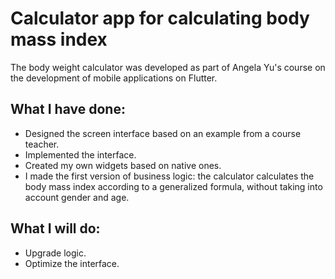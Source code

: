 # Calculator app for calculating body mass index

The body weight calculator was developed as part of Angela Yu's course on the development of mobile applications on Flutter.

## What I have done:
- Designed the screen interface based on an example from a course teacher.
- Implemented the interface.
- Created my own widgets based on native ones.
- I made the first version of business logic: the calculator calculates the body mass index according to a generalized formula, without taking into account gender and age.

## What I will do:
- Upgrade logic.
- Optimize the interface.